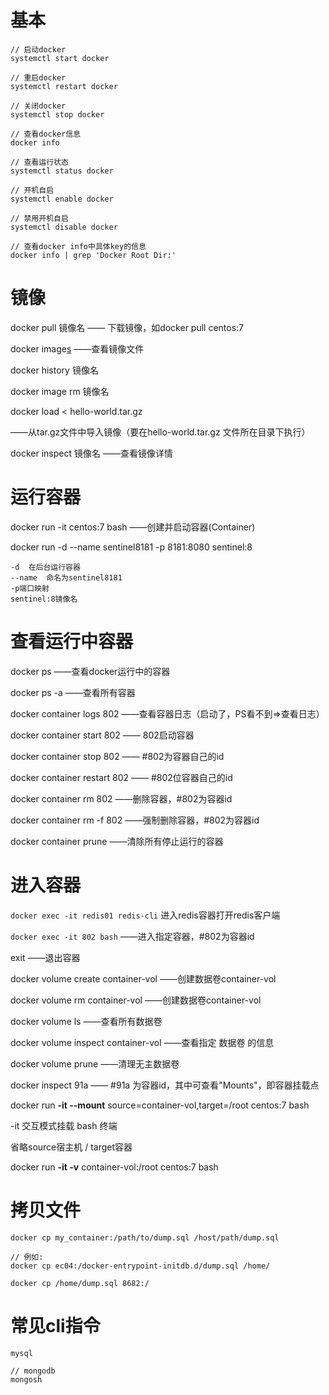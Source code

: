 



# 基本

```shell
// 启动docker
systemctl start docker 

// 重启docker
systemctl restart docker 

// 关闭docker
systemctl stop docker 

// 查看docker信息
docker info 

// 查看运行状态
systemctl status docker 

// 开机自启
systemctl enable docker 

// 禁用开机自启
systemctl disable docker 

// 查看docker info中具体key的信息
docker info | grep 'Docker Root Dir:' 
```



# 镜像

docker pull 镜像名 —— 下载镜像，如docker pull centos:7

docker image<u>s</u> ——查看镜像文件

docker history 镜像名

docker image rm 镜像名

docker load < hello-world.tar.gz 

——从tar.gz文件中导入镜像（要在hello-world.tar.gz 文件所在目录下执行）

docker inspect 镜像名 ——查看镜像详情

# 运行容器

docker run -it centos:7 bash ——创建并启动容器(Container)

docker run -d --name sentinel8181 -p 8181:8080 sentinel:8

```
-d  在后台运行容器
--name  命名为sentinel8181
-p端口映射
sentinel:8镜像名
```



# 查看运行中容器

docker ps ——查看docker运行中的容器

docker ps -a ——查看所有容器

docker container logs 802 ——查看容器日志（启动了，PS看不到=>查看日志）

docker container start 802 —— 802启动容器

docker container stop 802  —— #802为容器自己的id

docker container restart 802 —— #802位容器自己的id

docker container rm 802 ——删除容器，#802为容器id

docker container rm -f 802 ——强制删除容器，#802为容器id

docker container prune ——清除所有停止运行的容器

# 进入容器

`docker exec -it redis01 redis-cli` 进入redis容器打开redis客户端

`docker exec -it 802 bash`  ——进入指定容器，#802为容器id

exit ——退出容器

docker volume create container-vol ——创建数据卷container-vol

docker volume rm container-vol ——创建数据卷container-vol

docker volume ls ——查看所有数据卷

docker volume inspect container-vol ——查看指定 数据卷 的信息

docker volume prune ——清理无主数据卷

docker inspect 91a —— #91a 为容器id，其中可查看"Mounts"，即容器挂载点



docker run **-it --mount** source=container-vol,target=/root centos:7 bash

-it 交互模式挂载 bash 终端

省略source宿主机 / target容器

docker run **-it -v** container-vol:/root centos:7 bash



# 拷贝文件

```shell
docker cp my_container:/path/to/dump.sql /host/path/dump.sql

// 例如: 
docker cp ec04:/docker-entrypoint-initdb.d/dump.sql /home/

docker cp /home/dump.sql 8682:/
```





# 常见cli指令

```shell
mysql

// mongodb
mongosh
```

